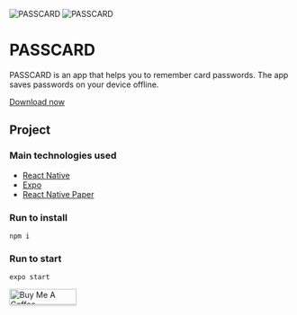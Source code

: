 ![PASSCARD](https://i.imgur.com/JbAdrqJ.png "PASSCARD")
<img size=100 src="https://i.imgur.com/JbAdrqJ.png" alt="PASSCARD" />

# PASSCARD
PASSCARD is an app that helps you to remember card passwords. The app saves passwords on your device offline.

[Download now](https://play.google.com/store/apps/details?id=com.yabcompany.passcard)

## Project

### Main technologies used

 - [React Native](https://reactnative.dev/docs/getting-started)
 - [Expo](https://docs.expo.io/)
 - [React Native Paper](https://callstack.github.io/react-native-paper/)

### Run to install
```
npm i 
```


### Run to start
```
expo start 
```

<a href="https://www.buymeacoffee.com/belmirofss" target="_blank"><img src="https://www.buymeacoffee.com/assets/img/custom_images/orange_img.png" alt="Buy Me A Coffee" style="height: 28px !important;width: 119px !important;box-shadow: 0px 3px 2px 0px rgba(190, 190, 190, 0.5) !important;-webkit-box-shadow: 0px 3px 2px 0px rgba(190, 190, 190, 0.5) !important;" ></a>
